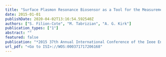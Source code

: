 ```yaml
---
title: "Surface Plasmon Resonance Biosensor as a Tool for the Measurement of Complex Refractive Indices"
date: 2015-01-01
publishDate: 2020-04-02T13:16:54.592540Z
authors: ["S. Filion-Cote", "M. Tabrizian", "A. G. Kirk"]
publication_types: ["1"]
abstract: ""
featured: false
publication: "*2015 37th Annual International Conference of the Ieee Engineering in Medicine and Biology Society (Embc)*"
url_pdf: "<Go to ISI>://WOS:000371717206168"
---
```


